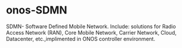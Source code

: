 # onos-SDMN
SDMN- Software Defined Mobile Network.
Include: solutions for Radio Access Network (RAN), Core Mobile Network, Carrier Network, Cloud, Datacenter, etc.,implimented in ONOS controller environment.
